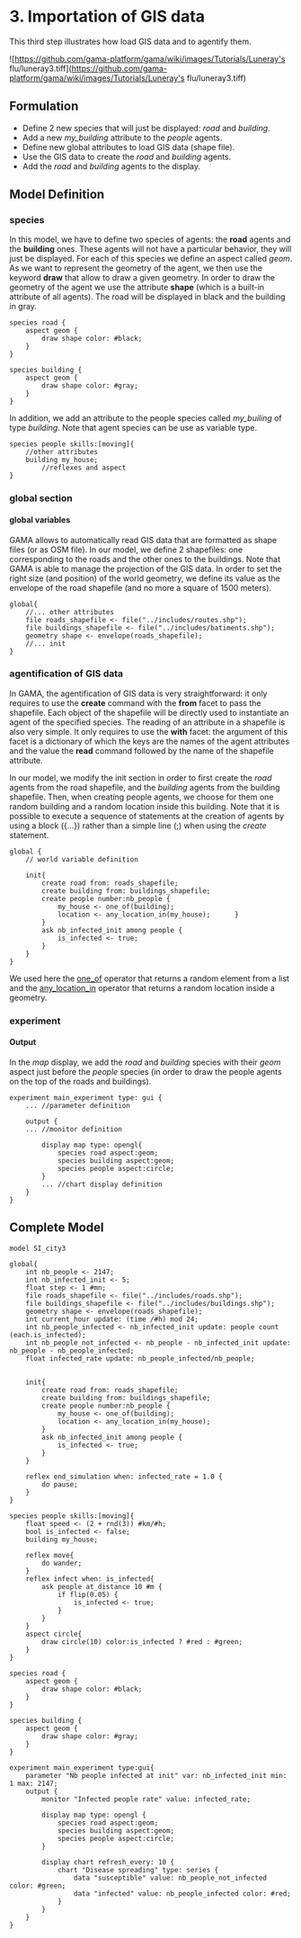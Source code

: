 # 3. Importation of GIS data
This third step illustrates how load GIS data and to agentify them.

![https://github.com/gama-platform/gama/wiki/images/Tutorials/Luneray's flu/luneray3.tiff](https://github.com/gama-platform/gama/wiki/images/Tutorials/Luneray's flu/luneray3.tiff)




## Formulation
  * Define 2 new species that will just be displayed: *road* and *building*.
  * Add a new *my_building* attribute to the _people_ agents.
  * Define new global attributes to load GIS data (shape file).
  * Use the GIS data to create the _road_ and _building_ agents.
  * Add the _road_ and _building_ agents to the display.

## Model Definition

### species
In this model, we have to define two species of agents: the **road** agents and the **building** ones. These agents will not have a particular behavior, they will just be displayed.
For each of this species we define an aspect called _geom_. As we want to represent the geometry of the agent, we then use the keyword **draw** that allow to draw a given geometry. In order to draw the geometry of the agent we use the attribute **shape** (which is a built-in attribute of all agents). The road will be displayed in black and the building in gray.

```
species road {
	aspect geom {
		draw shape color: #black;
	}
}

species building {
	aspect geom {
		draw shape color: #gray;
	}
}

```

In addition, we add an attribute to the people species called *my_builing* of type _building_. Note that agent species can be use as variable type.

```
species people skills:[moving]{		
	//other attributes
	building my_house; 
        //reflexes and aspect 
}
```

### global section

#### global variables

GAMA allows to automatically read GIS data that are formatted as shape files (or as OSM file). In our model, we define 2 shapefiles: one corresponding to the roads and the other ones to the buildings. Note that GAMA is able to manage the projection of the GIS data. 
In order to set the right size (and position) of the world geometry, we define its value as the envelope of the road shapefile (and no more a square of 1500 meters).

```
global{
	//... other attributes
	file roads_shapefile <- file("../includes/routes.shp");
	file buildings_shapefile <- file("../includes/batiments.shp");
	geometry shape <- envelope(roads_shapefile);	
	//... init
}

```

### agentification of GIS data

In GAMA, the agentification of GIS data is very straightforward: it only requires to use the **create** command with the **from** facet to pass the shapefile. Each object of the shapefile will be directly used to instantiate an agent of the specified species. The reading of an attribute in a shapefile is also very simple. It only requires to use the **with** facet: the argument of this facet is a dictionary of which the keys are the names of the agent attributes and the value the **read** command followed by the name of the shapefile attribute.

In our model, we modify the init section in order to first create the _road_ agents from the road shapefile, and the _building_ agents from the building shapefile. Then, when creating people agents, we choose for them one random building and a random location inside this building.
Note that it is possible to execute a sequence of statements at the creation of agents by using a block ({...}) rather than a simple line (;) when using the _create_ statement. 

```
global {
	// world variable definition

	init{
		create road from: roads_shapefile;
		create building from: buildings_shapefile;
		create people number:nb_people {
			my_house <- one_of(building);
			location <- any_location_in(my_house);		}		
		}
		ask nb_infected_init among people {
			is_infected <- true;
		}
	}
}
```

We used here the [one_of](G__Operators#one_of) operator that returns a random element from a list and the [any_location_in](G__Operators#any_location_in) operator that returns a random location inside a geometry.

### experiment


#### Output

In the _map_ display, we add the _road_ and _building_ species with their _geom_ aspect just before the _people_ species (in order to draw the people agents on the top of the roads and buildings). 
```
experiment main_experiment type: gui {
	... //parameter definition

	output {
	... //monitor definition

		display map type: opengl{
			species road aspect:geom;
			species building aspect:geom;
			species people aspect:circle;			
		}
		... //chart display definition
	}
}
```

## Complete Model

```
model SI_city3 

global{ 
	int nb_people <- 2147;
	int nb_infected_init <- 5;
	float step <- 1 #mn;
	file roads_shapefile <- file("../includes/roads.shp");
	file buildings_shapefile <- file("../includes/buildings.shp");
	geometry shape <- envelope(roads_shapefile);
	int current_hour update: (time /#h) mod 24;
	int nb_people_infected <- nb_infected_init update: people count (each.is_infected);
	int nb_people_not_infected <- nb_people - nb_infected_init update: nb_people - nb_people_infected;
	float infected_rate update: nb_people_infected/nb_people;
	
	
	init{
		create road from: roads_shapefile;
		create building from: buildings_shapefile;
		create people number:nb_people {
			my_house <- one_of(building);
			location <- any_location_in(my_house);
		}
		ask nb_infected_init among people {
			is_infected <- true;
		}
	}
	
	reflex end_simulation when: infected_rate = 1.0 {
		do pause;
	}
}

species people skills:[moving]{		
	float speed <- (2 + rnd(3)) #km/#h;
	bool is_infected <- false;
	building my_house;
	
	reflex move{
		do wander;
	}
	reflex infect when: is_infected{
		ask people at_distance 10 #m {
			if flip(0.05) {
				is_infected <- true;
			}
		}
	}
	aspect circle{
		draw circle(10) color:is_infected ? #red : #green;
	}
}

species road {
	aspect geom {
		draw shape color: #black;
	}
}

species building {
	aspect geom {
		draw shape color: #gray;
	}
}

experiment main_experiment type:gui{
	parameter "Nb people infected at init" var: nb_infected_init min: 1 max: 2147;
	output {
		monitor "Infected people rate" value: infected_rate;
		
		display map type: opengl {
			species road aspect:geom;
			species building aspect:geom;
			species people aspect:circle;			
		}
		
		display chart refresh_every: 10 {
			chart "Disease spreading" type: series {
				data "susceptible" value: nb_people_not_infected color: #green;
				data "infected" value: nb_people_infected color: #red;
			}
		}
	}
}
```